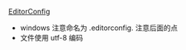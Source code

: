 [EditorConfig](https://editorconfig.org/#contributing)

* windows 注意命名为 .editorconfig. 注意后面的点
* 文件使用 utf-8 编码